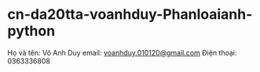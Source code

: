 # cn-da20tta-voanhduy-Phanloaianh-python
Họ và tên: Võ Anh Duy
email: voanhduy.010120@gmail.com
Điện thoại: 0363336808
